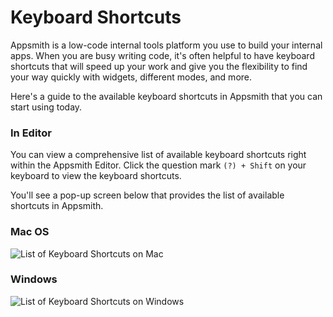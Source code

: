 # Keyboard Shortcuts

Appsmith is a low-code internal tools platform you use to build your internal apps. When you are busy writing code, it's often helpful to have keyboard shortcuts that will speed up your work and give you the flexibility to find your way quickly with widgets, different modes, and more.

Here's a guide to the available keyboard shortcuts in Appsmith that you can start using today.

### In Editor

You can view a comprehensive list of available keyboard shortcuts right within the Appsmith Editor. Click the question mark `(?) + Shift` on your keyboard to view the keyboard shortcuts.

You'll see a pop-up screen below that provides the list of available shortcuts in Appsmith.

### Mac OS

![List of Keyboard Shortcuts on Mac](<../../.gitbook/assets/Appsmith  Keyboard Shortcuts (1).png>)

### Windows

![List of Keyboard Shortcuts on Windows](<../../.gitbook/assets/Appsmith  Keyboard Shortcuts  Windows (1).png>)
